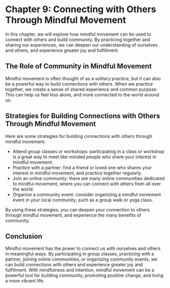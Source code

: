 Chapter 9: Connecting with Others Through Mindful Movement
==========================================================

In this chapter, we will explore how mindful movement can be used to connect with others and build community. By practicing together and sharing our experiences, we can deepen our understanding of ourselves and others, and experience greater joy and fulfillment.

The Role of Community in Mindful Movement
-----------------------------------------

Mindful movement is often thought of as a solitary practice, but it can also be a powerful way to build connections with others. When we practice together, we create a sense of shared experience and common purpose. This can help us feel less alone, and more connected to the world around us.

Strategies for Building Connections with Others Through Mindful Movement
------------------------------------------------------------------------

Here are some strategies for building connections with others through mindful movement:

* Attend group classes or workshops: participating in a class or workshop is a great way to meet like-minded people who share your interest in mindful movement.
* Practice with a partner: find a friend or loved one who shares your interest in mindful movement, and practice together regularly.
* Join an online community: there are many online communities dedicated to mindful movement, where you can connect with others from all over the world.
* Organize a community event: consider organizing a mindful movement event in your local community, such as a group walk or yoga class.

By using these strategies, you can deepen your connection to others through mindful movement, and experience the many benefits of community.

## Conclusion

Mindful movement has the power to connect us with ourselves and others in meaningful ways. By participating in group classes, practicing with a partner, joining online communities, or organizing community events, we can build connections with others and experience greater joy and fulfillment. With mindfulness and intention, mindful movement can be a powerful tool for building community, promoting positive change, and living a more vibrant life.
